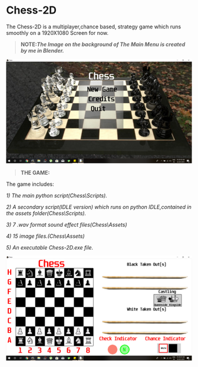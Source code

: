 # Chess-2D
The Chess-2D is a multiplayer,chance based, strategy game which runs smoothly on a 1920X1080 Screen for now.

>**NOTE:_The Image on the background of The Main Menu is created by me in Blender._**

![](Screenshot/Main%20Menu.png)

>**THE GAME:**


The game includes:

*1) The main python script(Chess\Scripts).*

*2) A secondary script(IDLE version) which runs on python IDLE,contained in the assets folder(Chess\Scripts).*

*3) 7 .wav format sound effect files(Chess\Assets)*

*4) 15 image files.(Chess\Assets)*

*5) An executable Chess-2D.exe file.*

![](Screenshot/Main%20Game.png)

